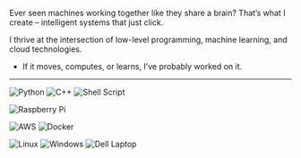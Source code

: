 Ever seen machines working together like they share a brain? That’s what I create – intelligent systems that just click.
 
I thrive at the intersection of low-level programming, machine learning, and cloud technologies. 

- If it moves, computes, or learns, I’ve probably worked on it.  
---

![Python](https://img.shields.io/badge/python-3670A0?style=flat&logo=python&logoColor=ffdd54)  ![C++](https://img.shields.io/badge/c++-%2300599C.svg?style=flat&logo=c%2B%2B&logoColor=white)  ![Shell Script](https://img.shields.io/badge/shell_script-%23121011.svg?style=flat&logo=gnu-bash&logoColor=white)


![Raspberry Pi](https://img.shields.io/badge/-RaspberryPi-C51A4A?style=flat&logo=Raspberry-Pi)  

![AWS](https://img.shields.io/badge/AWS-%23FF9900.svg?style=flat&logo=amazon-aws&logoColor=white)  ![Docker](https://img.shields.io/badge/docker-%230db7ed.svg?style=flat&logo=docker&logoColor=white)  


![Linux](https://img.shields.io/badge/Linux-FCC624?style=flat&logo=linux&logoColor=black)  ![Windows](https://img.shields.io/badge/Windows-0078D6?style=flat&logo=windows&logoColor=white)  ![Dell Laptop](https://img.shields.io/badge/Dell_Laptop-007DB8?style=flat&logo=dell&logoColor=white)
